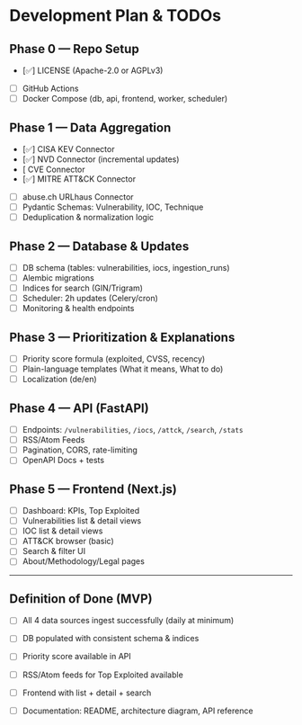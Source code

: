 # Development Plan & TODOs

## Phase 0 — Repo Setup
- [✅] LICENSE (Apache-2.0 or AGPLv3)  
- [ ] GitHub Actions
- [ ] Docker Compose (db, api, frontend, worker, scheduler)

## Phase 1 — Data Aggregation
- [✅] CISA KEV Connector  
- [✅] NVD Connector (incremental updates)  
- [ CVE Connector
- [✅] MITRE ATT&CK Connector  
- [ ] abuse.ch URLhaus Connector  
- [ ] Pydantic Schemas: Vulnerability, IOC, Technique  
- [ ] Deduplication & normalization logic

## Phase 2 — Database & Updates
- [ ] DB schema (tables: vulnerabilities, iocs, ingestion_runs)  
- [ ] Alembic migrations  
- [ ] Indices for search (GIN/Trigram)  
- [ ] Scheduler: 2h updates (Celery/cron)  
- [ ] Monitoring & health endpoints

## Phase 3 — Prioritization & Explanations
- [ ] Priority score formula (exploited, CVSS, recency)  
- [ ] Plain-language templates (What it means, What to do)  
- [ ] Localization (de/en)

## Phase 4 — API (FastAPI)
- [ ] Endpoints: `/vulnerabilities`, `/iocs`, `/attck`, `/search`, `/stats`  
- [ ] RSS/Atom Feeds  
- [ ] Pagination, CORS, rate-limiting  
- [ ] OpenAPI Docs + tests

## Phase 5 — Frontend (Next.js)
- [ ] Dashboard: KPIs, Top Exploited  
- [ ] Vulnerabilities list & detail views  
- [ ] IOC list & detail views  
- [ ] ATT&CK browser (basic)  
- [ ] Search & filter UI  
- [ ] About/Methodology/Legal pages

---

## Definition of Done (MVP)
- [ ] All 4 data sources ingest successfully (daily at minimum)  
- [ ] DB populated with consistent schema & indices  
- [ ] Priority score available in API  
- [ ] RSS/Atom feeds for Top Exploited available  
- [ ] Frontend with list + detail + search  
- [ ] Documentation: README, architecture diagram, API reference  


